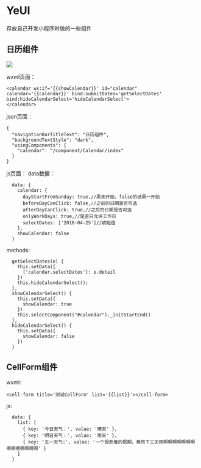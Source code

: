 # YeUI
存放自己开发小程序时做的一些组件

## 日历组件

<img src="https://github.com/monian1916/wordpress-theme-Yilia/blob/master/screenshot.png?raw=true"/> 

wxml页面：
```
<calendar wx:if='{{showCalendar}}' id="calendar" calendar='{{calendar}}' bind:submitDates='getSelectDates' bind:hideCalendarSelect='hideCalendarSelect'>
</calendar>
```

json页面：
```
{
  "navigationBarTitleText": "日历组件",
  "backgroundTextStyle": "dark",
  "usingComponents": {
    "calendar": "/component/Calendar/index"
  }
}
```

js页面：
data数据：
```
  data: {
    calendar: {
      dayStartFromSunday: true,//周末开始，false的话周一开始
      beforeDayCanClick: false,//之前的日期是否可选
      afterDayCanClick: true,//之后的日期是否可选
      onlyWorkDays: true,//是否只允许工作日
      selectDates: ['2018-04-25']//初始值
    },
    showCalendar: false
  }
```  

methods:
```
  getSelectDates(e) {
    this.setData({
      ['calendar.selectDates']: e.detail
    })
    this.hideCalendarSelect();
  },
  showCalendarSelect() {
    this.setData({
      showCalendar: true
    })
    this.selectComponent("#calendar")._initStartEnd()
  },
  hideCalendarSelect() {
    this.setData({
      showCalendar: false
    })
  }
```

## CellForm组件

wxml:

```
<cell-form title='测试CellForm' list='{{list}}'></cell-form>
```

js:
```
  data: {
    list: [
      { key: '今日天气：', value: '晴天' },
      { key: '明日天气：', value: '雨天' },
      { key: '五一天气:', value: '一个很悲催的假期，竟然下三天雨啊啊啊啊啊啊啊啊啊啊啊啊啊啊' }
    ]
  }
```
